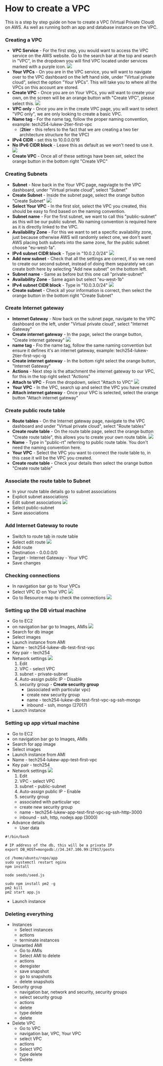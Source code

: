 # How to create a VPC
This is a step by step guide on how to create a VPC (Virtual Private Cloud) on AWS. As well as running both an app and database instance on the VPC.


### Creating a VPC 
- **VPC Service** - For the first step, you would want to access the VPC service on the AWS website. Go to the search bar at the top and search in "VPC", in the dropdown you will find VPC located under services marked with a purple icon.
![](images/vpc1.png)
- **Your VPCs** - On you are in the VPC service, you will want to navigate over to the VPC dashboard on the left hand side, under "Virtual private cloud", select the option "Your VPCs". This will take you to where all the VPCs on this account are stored.
- **Create VPC** - Once you are on Your VPCs, you will want to create your own, on the screen will be an orange button with "Create VPC", please select this.
![](images/vpc2.png)
- **VPC only** - Once you are in the create VPC page, you will want to select "VPC only", we are only looking to create a basic VPC.
- **Name tag** - For the name tag, follow the proper naming convention, example: tech254-lukew-2tier-first-vpc
  - (**2tier** - this refers to the fact that we are creating a two tier architecture structure for the VPC)
- **IPv4 CIDR** - set this to 10.0.0.0/16
- **No IPv6 CIDR block** - Leave this as default as we won't need to use it.
![](images/vpc3.png)
- **Create VPC** - Once all of these settings have been set, select the orange button in the bottom right "Create VPC"

### Creating Subnets
- **Subnet** - Now back in the Your VPC page, nagviagte to the VPC dashboard, under "Virtual private cloud", select "Subnet"
- **Create Subnet** - Inside the subnet page, select the orange button "Create Subnet"
![](images/vpc4.png)
- **Select Your VPC** - In the first slot, select the VPC you created, this should be easy to find based on the naming convention.
- **Subnet name** - For the first subnet, we want to call this "public-subnet" as this will be our public subnet. No naming convention is required here as it is directly linked to the VPC.
- **Availability Zone** - For this we want to set a specific availability zone, just because otherwise AWS will randomly select one, we don't want AWS placing both subnets into the same zone, for the public subnet choose "eu-west-1a".
- **IPv4 subnet CIDR block** - Type in "10.0.2.0/24"
![](images/vpc5.png)
- **Add new subnet** - Check that all the settings are correct, if so we need to create our second subnet, instead of doing them separately we can create both here by selecting "Add new subnet" on the bottom left. 
- **Subnet name** - Same as before but this one call "private-subnet"
- **Availability Zone** - Same again but select "eu-west-1b"
- **IPv4 subnet CIDR block** - Type in "10.0.3.0/24"
![](images/vpc5.png)
- **Create subnet** - Check all your information is correct, then select the orange button in the bottom right "Create Subnet"

### Create Internet gateway
- **Internet Gateway** - Now back on the subnet page, navigate to the VPC dashboard on the left, under "Virtual private cloud", select "Internet Gateway"
- **Create internet gateway** - In the page, select the orange button, "Create internet gateway"
![](images/vpc6.png)
- **name tag** - Fro the name tag, follow the same naming convention but ensure it defines it's an internet gateway, example: tech254-lukew-2tier-first-vpc-ig
- **Create internet gateway** - In the bottom right select the orange button, "Internet Gateway"
- **Actions** - Next step is the attachment the internet gateway to our VPC, for this in the top right select "Actions" 
- **Attach to VPC** - From the dropdown, select "Attach to VPC"
![](images/vpc7.png)
- **Your VPC** - In the VPC, search up and select the VPC you have created
- **Attach internet gateway** - Once your VPC is selected, select the orange button "Attach internet gateway"

### Create public route table
- **Route tables** - On the Internet gateway page, navigate to the VPC dashboard and under "Virtual private cloud", select "Route tables"
- **Create route table** - On the route table page, select the orange button "Create route table", this allows you to create your own route table.
![](images/vpc8.png)
- **Name** - Type in "public-rt" referring to public route table. You don't need the naming convention here.
- **Your VPC** - Select the VPC you want to connect the route table to, in this case it will be the VPC you created.
- **Create route table** - Check your details then select the orange button "Create route table"

### Associate the route table to Subnet
- In your route table details go to subnet associations
- Explicit subnet associations
- Edit subnet associations
![](images/vpc9.png)
- Select public-subnet
- Save associations

### Add Internet Gateway to route
- Switch to route tab in route table
- Select edit route
![](images/vpc10.png)
- Add route
- Destination - 0.0.0.0/0
- Target - Internet Gateway - Your VPC
- Save changes

### Checking connections
- In navigation bar go to Your VPCs
- Select VPC ID on Your VPC
![](images/vpc11.png)
- Go to Resource map to check the connections
![](images/vpc12.png)

### Setting up the DB virtual machine
- Go to EC2
- on navigation bar go to Images, AMIs
![](images/vpc13.png)
- Search for db image
- Select images
- Launch instance from AMI
- Name - tech254-lukew-db-test-first-vpc
- Key pair - tech254
- Network settings
![](images/vpc14.png)
  1. Edit
  2. VPC - select VPC
  3. subnet - private-subnet
  4. Auto-assign public IP - Disable
  5. security group -  **Create security group**
     - (associated with particular vpc)
     - create new security group
     - name - tech254-lukew-db-test-first-vpc-sg-ssh-mongo
     - inbound - ssh, mongo (27017)
- Launch instance

### Setting up app virtual machine
- Go to EC2
- on navigation bar go to Images, AMIs
- Search for app image
- Select images
- Launch instance from AMI
- Name - tech254-lukew-app-test-first-vpc
- Key pair - tech254
- Network settings
![](images/vpc14.png)
  1. Edit
  2. VPC - select VPC
  3. subnet - public-subnet
  4. Auto-assign public IP - Enable
  5. security group
    - associated with particular vpc
    - create new security group
    - name - tech254-lukew-app-test-first-vpc-sg-ssh-http-3000
    - inbound - ssh, http, nodejs app (3000)
- Advance details
  - User data
```
#!/bin/bash

# IP address of the db, this will be a private IP
export DB_HOST=mongodb://34.247.106.99:27017/posts

cd /home/ubuntu/repo/app
sudo systemctl restart nginx
npm install

node seeds/seed.js

sudo npm install pm2 -g
pm2 kill
pm2 start app.js
```
- Launch instance

### Deleting everything
- Instances
  - Select instances
  - actions
  - terminate instances
- Unwanted AMI
  - Go to AMIs
  - Select AMI to delete
  - actions 
  - deregister
  - save snapshot
  - go to snapshots
  - delete snapshots
- Security group
  - navigation bar, network and security, security groups
  - select security group
  - actions
  - delete
  - type delete
  - delete
- Delete VPC
  - Go to VPC
  - navigation bar, VPC, Your VPC
  - select VPC
  - actions
  - Select VPC
  - type delete
  - Delete
